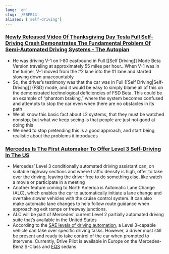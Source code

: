 ```yaml
---
lang: 'en'
slug: '/E8FE44'
aliases: ['self-driving']
---
```


### [Newly Released Video Of Thanksgiving Day Tesla Full Self-Driving Crash Demonstrates The Fundamental Problem Of Semi-Automated Driving Systems - The Autopian](https://www.theautopian.com/newly-released-video-of-thanksgiving-day-tesla-full-self-driving-crash-demonstrates-the-fundamental-problem-of-semi-automated-driving-systems/)

- He was driving V-1 on I-80 eastbound in Full [[Self Driving]] Mode Beta Version traveling at approximately 55 miles per hour…When V-1 was in the tunnel, V-1 moved from the #2 lane into the #1 lane and started slowing down unaccountably
- So, the driver’s testimony was that the car was in Full [[Self Driving|Self-Driving]] (FSD) mode, and it would be easy to simply blame all of this on the demonstrated technological deficiencies of FSD Beta. This could be an example of “phantom braking,” where the system becomes confused and attempts to stop the car even when there are no obstacles in its path
- We all know this basic fact about L2 systems, that they must be watched nonstop, but what we keep seeing is that people are just not good at doing this
- We need to stop pretending this is a good approach, and start being realistic about the problems it introduces

### [Mercedes Is The First Automaker To Offer Level 3 Self-Driving In The US](https://insideevs.com/news/630075/mercedes-first-to-offer-level-3-self-driving-in-the-us/)

- Mercedes’ Level 3 conditionally automated driving assistant can, on suitable highway sections and where traffic density is high, offer to take over the driving, leaving the driver free to do something else, like watch a movie or participate in a meeting
- Another feature coming to North America is Automatic Lane Change (ALC), which enables the car to automatically initiate a lane change and overtake slower vehicles with the cruise control system. It can also make automatic lane changes to help follow route guidance when approaching exit ramps or freeway junctions.
- ALC will be part of Mercedes’ current Level 2 partially automated driving suite that’s available in the United States
- According to the [SAE levels of driving automation](https://www.sae.org/blog/sae-j3016-update), a Level 3-capable vehicle can take over specific driving tasks. However, a driver must still be present and ready to take control of the car when prompted to intervene. Currently, Drive Pilot is available in Europe on the Mercedes-Benz S-Class and [EQS](https://insideevs.com/mercedes-benz/eqs-suv/) sedans
